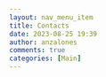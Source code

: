 ```yaml
---
layout: nav_menu_item
title: Contacts
date: 2023-08-25 19:39
author: anzalones
comments: true
categories: [Main]
---
```


